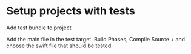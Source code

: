 # Setup projects with tests

Add test bundle to project

Add the main file in the test target. Build Phases, Compile Source + and choose the swift file that should be tested.

